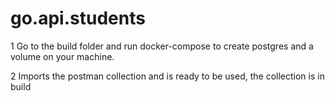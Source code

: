 ﻿# go.api.students

1
Go to the build folder and run docker-compose to create postgres and a volume on your machine.

2
Imports the postman collection and is ready to be used, the collection is in build

